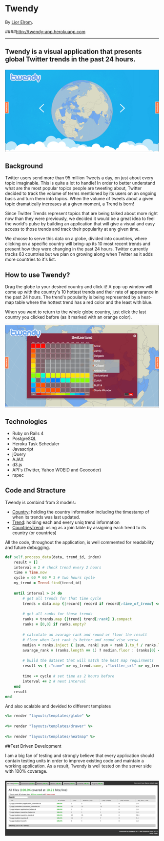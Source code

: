 # Twendy
By [Lior Elrom](http://liormb.com/).

####<http://twendy-app.herokuapp.com>

- - -

## Twendy is a visual application that presents global Twitter trends in the past 24 hours.

![Twendy](/app/assets/images/twendy.png "Twendy")

## Background

Twitter users send more than 95 million Tweets a day, on just about every topic imaginable. This is quite a lot to handle! In order to better understand what are the most popular topics people are tweeting about, Twitter decided to track the volume of terms mentioned by its users on an ongoing basis and turn them into topics. When the volume of tweets about a given topic dramatically increases at a given moment, a Trend is born!

Since Twitter Trends represent topics that are being talked about more right now than they were previously, we decided it would be a great idea to feel the world's pulse by building an application that will give a visual and easy access to those trends and track their popularity at any given time. 

We choose to serve this data on a globe, divided into countries, where clicking on a specific country will bring-up its 10 most recent trends and present how they were changing in the past 24 hours. Twitter currently tracks 63 countries but we plan on growing along when Twitter as it adds more countries to it's list.

## How to use Twendy?

Drag the globe to your desired country and click it! A pop-up window will come up with the country's 10 hottest trends and their rate of appearance in the past 24 hours. The trend's popularity is being represented by a heat-map table where the hottest trend has a red color and the least with blue.

When you want to return to the whole globe country, just click the last country you clicked before (as it marked with an orange color).

![Twendy](/app/assets/images/twendy-switzerland.png "Twendy")
###
## Technologies

* Ruby on Rails 4
* PostgreSQL
* Heroku Task Scheduler
* Javascript
* jQuery
* AJAX
* d3.js
* API's (Twitter, Yahoo WOEID and Geocoder)
* rspec

## Code and Stracture

Twendy is combind from 3 models:
* [Country](https://github.com/liormb/twendy/blob/master/app/models/country.rb): holding the country information including the timestamp of when its trends was last updated.
* [Trend](https://github.com/liormb/twendy/blob/master/app/models/trend.rb): holding each and every uniq trend information
* [CountriesTrend](https://github.com/liormb/twendy/blob/master/app/models/countries_trend.rb): using as a join table by assigning each trend to its country (or countries)

All the code, throughout the application, is well commented for readability and future debugging.
```ruby
def self.process_data(data, trend_id, index)
	result = []
	interval = 2 # check trend every 2 hours
	time = Time.now
	cycle = 60 * 60 * 2 # two hours cycle
	my_trend = Trend.find(trend_id)

	until interval > 24 do
		# get all trends for that time cycle
		trends = data.map {|record| record if record[:time_of_trend] <= time && record[:time_of_trend] > (time - cycle) }.compact

		# get all ranks for those trends
		ranks = trends.map {|trend| trend[:rank] }.compact
		ranks = [0,0] if ranks.empty?

		# calculate an avarage rank and round or floor the result
		# floor when last rank is better and round vise versa
		median = ranks.inject { |sum, rank| sum + rank }.to_f / ranks.length
		avarage_rank = (ranks.length == 1) ? median.floor : (ranks[0] < ranks[1]) ? median.floor : median.round

		# build the dataset that will match the heat map requirments
		result << { :"name" => my_trend.name, :"twitter_url" => my_trend.twitter_url, :"interval" => interval, :"trend" => index, :"rank" => avarage_rank }

		time -= cycle # set time as 2 hours before
		interval += 2 # next interval
	end
	result
end
```

And also scalable and devided to different templates

```ruby
<%= render "layouts/templates/globe" %>

<%= render "layouts/templates/drawer" %>

<%= render "layouts/templates/heatmap" %>
```

##Test Driven Development

I am a big fan of testing and strongly believe that every application should contain testing units in order to improve existing code and maintain a working application. As a result, Twendy is well tested on the server side with 100% covarage.
###
![TDD](/app/assets/images/coverage.png "TDD")
